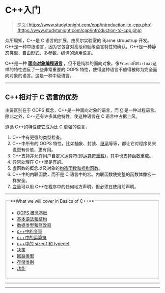 # C++入门

> 原文:[https://www.studytonight.com/cpp/introduction-to-cpp.php](https://www.studytonight.com/cpp/introduction-to-cpp.php)

众所周知，C++是 C 语言的扩展，由贝尔实验室的 Bjarne stroustrup 开发。C++是一种中级语言，因为它包含对高级和低级语言特性的确认。C++是一种静态类型、自由形式、多参数、编译的通用语言。

C++是一种 **[面向对象编程语言](cpp-and-oops-concepts.php)** ，但不是纯粹的面向对象。像`Friend`和`Virtual`这样的特性违反了一些非常重要的 OOPS 特性，使得这种语言不值得被称为完全面向对象的语言。这是一种中级语言。

* * *

## C++相对于 C 语言的优势

主要区别在于 OOPS 概念，C++是一种面向对象的语言，而 [C](/c/overview-of-c.php) 是一种过程语言。除此之外，C++还有许多其他特性，使这种语言在 C 语言中占据上风。

遵循 C++的特性使它成为比 C 更强的语言，

1.  C++中有更强的类型检查。
2.  C++中所有的 OOPS 特性，比如抽象、封装、[继承](overview-of-inheritance.php)等等，都让它对程序员来说更有价值，更有用。
3.  C++支持并允许用户自定义运算符(即[运算符重载](operator-overloading.php))，其中也支持函数重载。
4.  [异常处理](exception-handling-in-cpp.php)在 C++里是有的。
5.  虚函数的概念以及对象的[构造函数和析构函数](constructors-and-destructors-in-cpp.php)。
6.  C++中的内联函数，而不是 C 语言中的宏。内联函数使完整的函数体像宏一样安全。
7.  [变量](variables-scope-details.php)可以用 C++在程序中的任何地方声明，但必须在使用前声明。

* * *

<fieldset><legend>**What we will cover in Basics of C++**</legend>

*   [OOPS 概念基础](cpp-and-oops-concepts.php)
*   [基本语法和结构](basics-of-cpp.php)
*   [数据类型和修改器](datatypes-and-modifiers-in-cpp.php)
*   [c++中的变量](variables-scope-details.php)
*   [c++中的运算符](operators-and-their-types.php)
*   [c++中的 sizeof 和 typedef](sizeof-and-typedef.php)
*   [决策](decision-making-in-cpp)
*   [回路类型](loops-in-cpp)
*   [存储类别](storage-classes-in-cpp)
*   [功能](functions-in-cpp)

</fieldset>

* * *

* * *